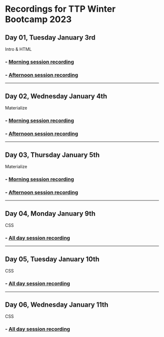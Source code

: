 # Recordings for TTP Winter Bootcamp 2023

## Day 01, Tuesday January 3rd 
Intro & HTML
### - [Morning session recording](https://us02web.zoom.us/rec/share/EBZS_JAZQ9B1ny_i3RR2VToyvE8IKvcc4oqmuTJw3yzvouR0bMrNujNrgi9uGrgl.11TOkREsimuNkiJx?startTime=1672759153000)
### - [Afternoon session recording](https://us02web.zoom.us/rec/share/X49k3VxqXKB-jv3yDKKFzev6hpQd2oFy0tkpbCfFsgKOkcfjm-sU4vG8cXGUCkou.ya6TzhUSmIckOXs4?startTime=1672768540000)
___
## Day 02, Wednesday January 4th
Materialize
### - [Morning session recording](https://us02web.zoom.us/rec/share/yaqFeTzx8jQE_0owUy9oY-LnVbIxeJpN7mlTw5aaebrOI8_n2WM1MArD4h6zaayG.ohQl87sD0rfJbGPu?startTime=1672844286000) 
### - [Afternoon session recording](https://us02web.zoom.us/rec/share/aa4-0mSHVVb8sCEKcNNwqqJsVavoI665PHPXEO7QPxkE5sHWcy-arcSXLh-kZan9.LMlE_qpCZz1aVE6g?startTime=1672855117000)
___
## Day 03, Thursday January 5th
Materialize
### - [Morning session recording](https://us02web.zoom.us/rec/share/1MCOLsbNrNxjIp5T2S9j6ikSt7bB4wqua88o7ksGKiWQQbWLOd2xpbks3NVYZ_Vb.RDvTr3ooO_hXgv31?startTime=1672930675000) 
### - [Afternoon session recording](https://us02web.zoom.us/rec/share/LAIKeIzg0yL2BJjuWfpXLEeidU_kkgkNPvzeW0Ety71QDgGc2WWQOiLYYWqSc0s2.RC2ZQQYJmh4wpUSq?startTime=1672941620000)
___
## Day 04, Monday January 9th
CSS
### - [All day session recording](https://us02web.zoom.us/rec/share/n0HQZmyaMDI7l02nzubNTVLerCaXPgBUAsUqcId4dQtKW7L6HShoq9TuyQfNFwID.rL2HiistTjiHJmZ9?startTime=1673275861000)
___
## Day 05, Tuesday January 10th
CSS
### - [All day session recording](https://us02web.zoom.us/rec/share/vn1xaNlL_IB87fAWVAmJifEja067gVLJ5t9i907tUYaid8dMSlEUJf9lyzXG1qm_.z_jizmmiGyZHSFaW?startTime=1673362674000)
___
## Day 06, Wednesday January 11th
CSS
### - [All day session recording](https://us02web.zoom.us/rec/share/2OE_9jsS0n3MQZYn5sncYf_bq6iIM93v094diL56u6MNm-Fh9JEzwN0VTgNJAlSD.Z5iXrXl9SmjPBE50?startTime=1673448835000)
